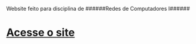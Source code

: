 Website feito para disciplina de ######Redes de Computadores I######
# [Acesse o site](https://murilobauerc.github.io/redes/)
